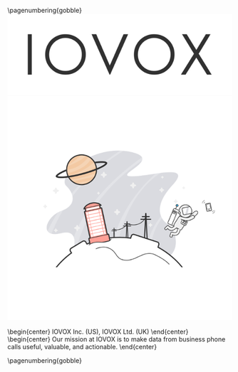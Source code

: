 \pagenumbering{gobble}
![FIWARE logo](fiware_logo.png)
![cover image](cover_img.png)

\begin{center}
IOVOX Inc. (US), IOVOX Ltd. (UK)
\end{center}
\begin{center}
Our mission at IOVOX is to make data from business phone calls useful, valuable, and actionable.
\end{center}


\pagenumbering{gobble}


# <title>



